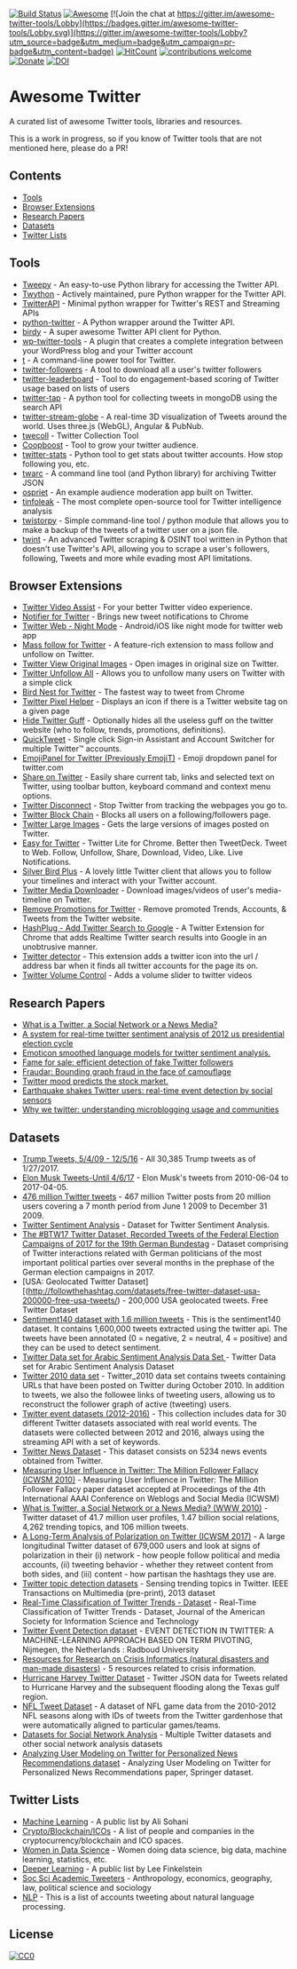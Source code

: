 [![Build Status](https://api.travis-ci.org/hridaydutta123/awesome-twitter-tools.svg?branch=master)](https://travis-ci.org/hridaydutta123/awesome-twitter-tools) [![Awesome](https://cdn.rawgit.com/sindresorhus/awesome/d7305f38d29fed78fa85652e3a63e154dd8e8829/media/badge.svg)](https://github.com/hridaydutta123/awesome-twitter-tools) [![Join the chat at https://gitter.im/awesome-twitter-tools/Lobby](https://badges.gitter.im/awesome-twitter-tools/Lobby.svg)](https://gitter.im/awesome-twitter-tools/Lobby?utm_source=badge&utm_medium=badge&utm_campaign=pr-badge&utm_content=badge) [![HitCount](http://hits.dwyl.io/hridaydutta123/hridaydutta123/awesome-twitter-tools.svg)](http://hits.dwyl.io/hridaydutta123/hridaydutta123/awesome-twitter-tools) [![contributions welcome](https://img.shields.io/badge/contributions-welcome-brightgreen.svg?style=flat)](https://github.com/hridaydutta123/awesome-twitter-tools/issues) [![Donate](https://img.shields.io/badge/Donate-PayPal-green.svg)](https://www.paypal.me/hridaydutta123) [![DOI](ttps://zenodo.org/badge/doi/10.5281/zenodo.1297511.svg)](https://zenodo.org/record/1297511)


<!-- Head -->
# Awesome Twitter
A curated list of awesome Twitter tools, libraries and resources.

This is a work in progress, so if you know of Twitter tools that are not mentioned here, please do a PR!

## Contents

- [Tools](#tools)
- [Browser Extensions](#browser-extensions)
- [Research Papers](#research-papers)
- [Datasets](#datasets)
- [Twitter Lists](#twitter-lists)

<!-- Tools -->
## Tools

+ [Tweepy](https://github.com/tweepy/tweepy) - An easy-to-use Python library for accessing the Twitter API.
+ [Twython](https://github.com/ryanmcgrath/twython) - Actively maintained, pure Python wrapper for the Twitter API.
+ [TwitterAPI](https://github.com/geduldig/TwitterAPI) - Minimal python wrapper for Twitter's REST and Streaming APIs
+ [python-twitter](https://github.com/bear/python-twitter) - A Python wrapper around the Twitter API.
+ [birdy](https://github.com/inueni/birdy) - A super awesome Twitter API client for Python.
+ [wp-twitter-tools](https://github.com/crowdfavorite/wp-twitter-tools) - A plugin that creates a complete integration between your WordPress blog and your Twitter account
+ [t](https://github.com/sferik/t) - A command-line power tool for Twitter.
+ [twitter-followers](https://github.com/ConradIrwin/twitter-followers) - A tool to download all a user's twitter followers
+ [twitter-leaderboard](https://github.com/twitterdev/twitter-leaderboard) - Tool to do engagement-based scoring of Twitter usage based on lists of users
+ [twitter-tap](https://github.com/janezkranjc/twitter-tap) - A python tool for collecting tweets in mongoDB using the search API
+ [twitter-stream-globe](https://github.com/twitterdev/twitter-stream-globe) - A real-time 3D visualization of Tweets around the world. Uses three.js (WebGL), Angular & PubNub.
+ [twecoll](https://github.com/jdevoo/twecoll) - Twitter Collection Tool
+ [Coopboost](https://github.com/lambtron/coopboost) - Tool to grow your twitter audience.
+ [twitter-stats](https://github.com/eldraco/twitter-stats) - Python tool to get stats about twitter accounts. How stop following you, etc.
+ [twarc](https://github.com/DocNow/twarc) - A command line tool (and Python library) for archiving Twitter JSON
+ [ospriet](https://github.com/twitter-archive/ospriet) - An example audience moderation app built on Twitter.
+ [tinfoleak](https://github.com/vaguileradiaz/tinfoleak) - The most complete open-source tool for Twitter intelligence analysis
+ [twistorpy](https://github.com/fisadev/twistorpy) - Simple command-line tool / python module that allows you to make a backup of the tweets of a twitter user on a json file.
+ [twint](https://github.com/twintproject/twint) - An advanced Twitter scraping & OSINT tool written in Python that doesn't use Twitter's API, allowing you to scrape a user's followers, following, Tweets and more while evading most API limitations.


<!-- Browser Extensions -->
## Browser Extensions

+ [Twitter Video Assist](https://chrome.google.com/webstore/detail/twitter-video-assist/cledppeceojodgghbbkaciochldmpdfk?&hl=en) - For your better Twitter video experience.
+ [Notifier for Twitter](https://chrome.google.com/webstore/detail/notifier-for-twitter/ikknnkomiokeodcdkknnhgjmncfiefmn?&hl=en) - Brings new tweet notifications to Chrome 
+ [Twitter Web - Night Mode](https://chrome.google.com/webstore/detail/twitter-web-night-mode/cadmiljohldbooihfbkjkobepojailca?&hl=en) - Android/iOS like night mode for twitter web app
+ [Mass follow for Twitter](https://chrome.google.com/webstore/detail/mass-follow-for-twitter/lfmanfkmmgfigbnjibfemdnnfjboficn) - A feature-rich extension to mass follow and unfollow on Twitter.
+ [Twitter View Original Images](https://chrome.google.com/webstore/detail/twitter-view-original-ima/bkpaljhmpehdbjkoahohlhkhlleaicel) - Open images in original size on Twitter.
+ [Twitter Unfollow All](https://chrome.google.com/webstore/detail/twitter-unfollow-all/gnljhgbcmacopdfedmiaccgfijmnfppo) - Allows you to unfollow many users on Twitter with a simple click
+ [Bird Nest for Twitter](https://chrome.google.com/webstore/detail/bird-nest-for-twitter/cdoinklelehcpndgmcddkkdhibpoglnk) - The fastest way to tweet from Chrome
+ [Twitter Pixel Helper](https://chrome.google.com/webstore/detail/twitter-pixel-helper/jepminnlebllinfmkhfbkpckogoiefpd) - Displays an icon if there is a Twitter website tag on a given page
+ [Hide Twitter Guff](https://chrome.google.com/webstore/detail/hide-twitter-guff/ebjehgoicideedhhnfjhfaidlpdhofod) - Optionally hides all the useless guff on the twitter website (who to follow, trends, promotions, definitions).
+ [QuickTweet](https://chrome.google.com/webstore/detail/quicktweet-for-multiple-t/kalepocfmlnefnjlbecpkidgdaigibml) - Single click Sign-in Assistant and Account Switcher for multiple Twitter™ accounts.
+ [EmojiPanel for Twitter (Previously EmojiT)](https://chrome.google.com/webstore/detail/emojipanel-for-twitter-pr/jfjmncmbmpnaljmmcmeefmkmionkojmd) - Emoji dropdown panel for twitter.com
+ [Share on Twitter](https://chrome.google.com/webstore/detail/share-on-twitter/gkjgmeeoldebbdoehhngapnlfmdbmiie) - Easily share current tab, links and selected text on Twitter, using toolbar button, keyboard command and context menu options.
+ [Twitter Disconnect](https://chrome.google.com/webstore/detail/twitter-disconnect/mepbfdngnnnpcnnijhibnejcogmidpig) - Stop Twitter from tracking the webpages you go to.
+ [Twitter Block Chain](https://chrome.google.com/webstore/detail/twitter-block-chain/dkkfampndkdnjffkleokegfnibnnjfah) - Blocks all users on a following/followers page.
+ [Twitter Large Images](https://chrome.google.com/webstore/detail/twitter-large-images/jajkeadlaiibpkpnnihopfalndpfioag) - Gets the large versions of images posted on Twitter.
+ [Easy for Twitter](https://chrome.google.com/webstore/detail/easy-for-twitter/lkbkfblojdaocdljndhaopfglpmboeki) - Twitter Lite for Chrome. Better then TweetDeck. Tweet to Web. Follow, Unfollow, Share, Download, Video, Like. Live Notifications.
+ [Silver Bird Plus](https://chrome.google.com/webstore/detail/silver-bird-plus-twitter/kagejfgngcmkbaacpmcnbpkhmhoeccee) - A lovely little Twitter client that allows you to follow your timelines and interact with your Twitter account.
+ [Twitter Media Downloader](https://chrome.google.com/webstore/detail/twitter-media-downloader/cblpjenafgeohmnjknfhpdbdljfkndig) - Download images/videos of user's media-timeline on Twitter.
+ [Remove Promotions for Twitter](https://chrome.google.com/webstore/detail/remove-promotions-for-twi/anbilhcdogbnkeohnkdmlkhegmahngod) - Remove promoted Trends, Accounts, & Tweets from the Twitter website.
+ [HashPlug - Add Twitter Search to Google](https://chrome.google.com/webstore/detail/hashplug-add-twitter-sear/hfbojcndmfkenfoiaengklhlociepkef) - A Twitter Extension for Chrome that adds Realtime Twitter search results into Google in an unobtrusive manner.
+ [Twitter detector](https://chrome.google.com/webstore/detail/twitter-detector-detect-t/papcdbgfejihdinhieggiamjnkclhkck) - This extension adds a twitter icon into the url / address bar when it finds all twitter accounts for the page its on.
+ [Twitter Volume Control](https://chrome.google.com/webstore/detail/twitter-volume-control/geeghoallaenmelpkedpgjpllljkfeap) - Adds a volume slider to twitter videos


<!-- Research Papers -->
## Research Papers
+ [What is a Twitter, a Social Network or a News Media?](www.ambuehler.ethz.ch/CDstore/www2010/www/p591.pdf)
+ [A system for real-time twitter sentiment analysis of 2012 us presidential election cycle](https://aclanthology.info/pdf/P/P12/P12-3020.pdf)
+ [Emoticon smoothed language models for twitter sentiment analysis.](http://www.aaai.org/ocs/index.php/AAAI/AAAI12/paper/viewFile/5083/5319)
+ [Fame for sale: efficient detection of fake Twitter followers](https://www.sciencedirect.com/science/article/pii/S0167923615001803)
+ [Fraudar: Bounding graph fraud in the face of camouflage](https://dl.acm.org/citation.cfm?id=2939747)
+ [Twitter mood predicts the stock market.](https://arxiv.org/pdf/1010.3003&)
+ [Earthquake shakes Twitter users: real-time event detection by social sensors](https://dl.acm.org/citation.cfm?id=1772777)
+ [Why we twitter: understanding microblogging usage and communities](https://dl.acm.org/citation.cfm?id=1348556)

<!-- Datasets -->
## Datasets
+ [Trump Tweets, 5/4/09 - 12/5/16](https://data.world/lovesdata/trump-tweets-5-4-09-12-5-16) - All 30,385 Trump tweets as of 1/27/2017.
+ [Elon Musk Tweets-Until 4/6/17](https://data.world/adamhelsinger/elon-musk-tweets-until-4-6-17) - Elon Musk's tweets from 2010-06-04 to 2017-04-05.
+ [476 million Twitter tweets](https://snap.stanford.edu/data/twitter7.html) - 467 million Twitter posts from 20 million users covering a 7 month period from June 1 2009 to December 31 2009.
+ [Twitter Sentiment Analysis](https://github.com/TharinduMunasinge/Twitter-Sentiment-Analysis) - Dataset for Twitter Sentiment Analysis.
+ [The #BTW17 Twitter Dataset, Recorded Tweets of the Federal Election Campaigns of 2017 for the 19th German Bundestag](https://zenodo.org/record/835735#.WyqTj3WFO-o) - Dataset comprising of Twitter interactions related with German politicians of the most important political parties over several months in the prephase of the German election campaigns in 2017. 
+ [USA: Geolocated Twitter Dataset][(http://followthehashtag.com/datasets/free-twitter-dataset-usa-200000-free-usa-tweets/) - 200,000 USA geolocated tweets. Free Twitter Dataset
+ [Sentiment140 dataset with 1.6 million tweets](https://www.kaggle.com/kazanova/sentiment140) - This is the sentiment140 dataset. It contains 1,600,000 tweets extracted using the twitter api. The tweets have been annotated (0 = negative, 2 = neutral, 4 = positive) and they can be used to detect sentiment.
+ [Twitter Data set for Arabic Sentiment Analysis Data Set ](https://archive.ics.uci.edu/ml/datasets/Twitter+Data+set+for+Arabic+Sentiment+Analysis) - Twitter Data set for Arabic Sentiment Analysis Dataset
+ [Twitter 2010 data set](https://www.isi.edu/~lerman/downloads/twitter/twitter2010.html) - Twitter_2010 data set contains tweets containing URLs that have been posted on Twitter during October 2010. In addition to tweets, we also the followee links of tweeting users, allowing us to reconstruct the follower graph of active (tweeting) users.
+ [Twitter event datasets (2012-2016)](https://figshare.com/articles/Twitter_event_datasets_2012-2016_/5100460) - This collection includes data for 30 different Twitter datasets associated with real world events. The datasets were collected between 2012 and 2016, always using the streaming API with a set of keywords.
+ [Twitter News Dataset](https://users.dcc.uchile.cl/~mquezada/breakingnews/) - This dataset consists on 5234 news events obtained from Twitter.
+ [Measuring User Influence in Twitter: The Million Follower Fallacy (ICWSM 2010)](http://twitter.mpi-sws.org/data-icwsm2010.html) - Measuring User Influence in Twitter: The Million Follower Fallacy paper dataset accepted at Proceedings of the 4th International AAAI Conference on Weblogs and Social Media (ICWSM)
+ [What is Twitter, a Social Network or a News Media? (WWW 2010)](http://an.kaist.ac.kr/traces/WWW2010.html) - Twitter dataset of 41.7 million user profiles, 1.47 billion social relations, 4,262 trending topics, and 106 million tweets. 
+ [A Long-Term Analysis of Polarization on Twitter (ICWSM 2017)](https://users.ics.aalto.fi/kiran/polarizationTwitter/) - A large longitudinal Twitter dataset of 679,000 users and look at signs of polarization in their (i) network - how people follow political and media accounts, (ii) tweeting behavior - whether they retweet content from both sides, and (iii) content - how partisan the hashtags they use are.
+ [Twitter topic detection datasets](http://www.socialsensor.eu/results/datasets/72-twitter-tdt-dataset) -  Sensing trending topics in Twitter. IEEE Transactions on Multimedia (pre-print), 2013 dataset
+ [Real-Time Classification of Twitter Trends - Dataset](http://nlp.uned.es/~damiano/datasets/TT-classification.html) - Real-Time Classification of Twitter Trends - Dataset, Journal of the American Society for Information Science and Technology
+ [Twitter Event Detection dataset](https://easy.dans.knaw.nl/ui/datasets/id/easy-dataset:68149) - EVENT DETECTION IN TWITTER: A MACHINE-LEARNING APPROACH BASED ON TERM PIVOTING, Nijmegen, the Netherlands : Radboud University
+ [Resources for Research on Crisis Informatics (natural disasters and man-made disasters)](http://crisisnlp.qcri.org/) - 5 resources related to crisis information.
+ [Hurricane Harvey Twitter Dataset](https://digital.library.unt.edu/ark:/67531/metadc993940/) - Twitter JSON data for Tweets related to Hurricane Harvey and the subsequent flooding along the Texas gulf region. 
+ [NFL Tweet Dataset](http://www.cs.cmu.edu/~ark/football/) - A dataset of NFL game data from the 2010-2012 NFL seasons along with IDs of tweets from the Twitter gardenhose that were automatically aligned to particular games/teams.
+ [Datasets for Social Network Analysis](https://aminer.org/data-sna) - Multiple Twitter datasets and other social network analysis datasets
+ [Analyzing User Modeling on Twitter for Personalized News Recommendations dataset](http://www.wis.ewi.tudelft.nl/umap2011/) - Analyzing User Modeling on Twitter for Personalized News Recommendations paper, Springer dataset. 

<!-- Famous Twitter Lists -->
## Twitter Lists
+ [Machine Learning](https://twitter.com/alisohani/lists/machine-learning/members) - A public list by Ali Sohani
+ [Crypto/Blockchain/ICOs](https://twitter.com/Scobleizer/lists/crypto-blockchain-icos) - A list of people and companies in the cryptocurrency/blockchain and ICO spaces.
+ [Women in Data Science](https://twitter.com/BecomingDataSci/lists/women-in-data-science) - Women doing data science, big data, machine learning, statistics, etc.
+ [Deeper Learning](https://twitter.com/leefink/lists/deeper-learning) - A public list by Lee Finkelstein
+ [Soc Sci Academic Tweeters](https://twitter.com/LSEImpactBlog/lists/soc-sci-academic-tweeters) - Anthropology, economics, geography, law, political science and sociology
+ [NLP](https://twitter.com/discernerco/lists/nlp) - This is a list of accounts tweeting about natural language processing.


<!--License-->
## License

[![CC0][license-badge]][license-url]

[license-badge]: http://mirrors.creativecommons.org/presskit/buttons/88x31/svg/cc-zero.svg
[license-url]: https://creativecommons.org/publicdomain/zero/1.0/
